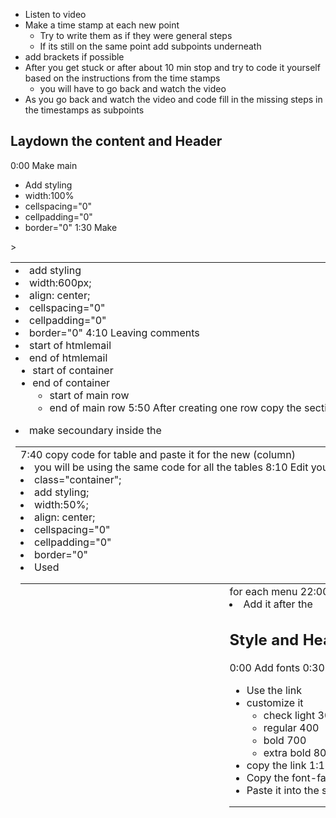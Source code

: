 - Listen to video
- Make a time stamp at each new point
  - Try to write them as if they were general steps
  - If its still on the same point add subpoints underneath
- add brackets if possible
- After you get stuck or after about 10 min stop and try to code it yourself based on the instructions from the time stamps
  - you will have to go back and watch the video 
- As you go back and watch the video and code fill in the missing steps in the timestamps as subpoints

## Laydown the content and Header
0:00 Make main <table>
  - Add styling
  - width:100%
  - cellspacing="0"
  - cellpadding="0"
  - border="0"
1:30 Make <tr> > <td>
  - add styling
  - width:600px;
  - align: center;
  - cellspacing="0"
  - cellpadding="0"
  - border="0"
4:10 Leaving comments
  - start of htmlemail
  - end of htmlemail
    - start of container
    - end of container
      - start of main row
      - end of main row
5:50 After creating one row copy the section and paste for as many rows you have
6:20 Close the rows until you are going to work with them
7:20 First row
  - make secoundary <table> inside the <td>
7:40 copy code for table and paste it for the new <table> (column)
  - you will be using the same code for all the tables
8:10 Edit your table style
  - class="container";
  - add styling;
  - width:50%;
  - align: center;
  - cellspacing="0"
  - cellpadding="0"
  - border="0"
- Used <td> for small text
11:50 align left and align right
  - we do this because <td> is basically a cell (column) that aligns everything vertically. So when you put tables in side them they will initially be veritcally aligned
12:00 Put <img> inside of <td>
12:40 Gradient background
  - google ultimate css gradient generator
  - get the the color for beginning of the image gradient
    - copy the color into the beginning section of the generator
  - get the the color for end of the image gradient
    - copy the color into the end section of the generator
  - Verify the gradient direction and change it if needed
  - Copy the css
13:50 Add css gradeint to the style of table 
  - Add the copied css inside one style="" attribute
  - Add it all on one line
    - no enter
    - delete comments
17:00 add text and header to a gradeint table
  - Copy the text from the design
    - text doesn't have to be the exact same text just same amount of lines and size
  - Add links
19:00 Create a new column table with menu links
  - Create a <td> for each menu <a>
22:00 Add an image to the column
  - Add it after the <table>

## Style and Header
0:00 Add fonts
0:30 Search "open sans" from google fonts
  - Use the link
  - customize it 
    - check light 300
    - regular 400
    - bold 700
    - extra bold 800
  - copy the link
1:11 Add the font <link> to <head>
1:21 Add the font-family
  - Copy the font-family from google-fonts
  - Paste it into the style for the <td> which will give it to all of the elements inside it
2:15 Setup fallbacks if person doesn't have open-sans
  - https://css-tricks.com/snippets/css/better-helvetica/
    - Don't need the light fonts
  - Add them to <td>
  - If you started your style with double quotes you will have to add the fallback fonts with single quotes
  - 'Helvetica Neue', Helvetica, Arial, 'Lucida Grande', sans-serif;"
3:50 Style the font for your  tags in the first column
  - copy and past the style from <td> and add it to the the other columns <td>
  - change header font size

5:20 Use google chrome tools to test what size looks closets
  - inpsect the element
  - go to computed tab
  - double click on font-size 
  - use up or down to change the zie until it looks like you want

5:30 Column styling
  - h1 
    - font-size= 80 px
    - margin=  0
    - font-weight: 300
    - line-height: 1
      - this brings the h1 down
  - h2
    - font-size= 30px
    - margin = 0
  - table
    - padding: 15px;  
  -button
    - .ghost-btn
    - border-radius: 3px 
    - border: 2px solid white
    - text-decoration: none;
    - color:white;
    - padding: 10px(top/bottom) 15px(left/right); 
    - text-transform: upper-case;
  -p (11:25)
    - copy style from h1
      - will edit 
    - font-size: 16px;
    - line-height:1.5 
    - font-size: 16px;
    - font-style: italic
    - padding: 20px 0px;
  -h2(14:00)

## Style the Header pt2

0:50 Add comments ()
  - beginning of left column
  - end of left column
  - beginning of right column
  - end of right column
1:05 Change the class name of the table container
  - .header-left (for left column)
  - .header-right (for right column)
2:20 Move img file into its on <td>
3:00 Styling the top Menu
  - copy the <td> styling from main container
5:00 style the menu links
  - Determine what is the color 
  - Add the color <td> styling
  - Add styling to all of the <a> tags(5:30)
  - Guess font-size
  - Add font-size
  - Guess font-weight
    - 14px
  - Add font-weight
    - 600
  - Remove text-decoration
    - text-decoration:none
  - Align the <td> center
  - Add padding to the <table>
    - 20px;
9.00 style img
  - <td>  align center
  - valign="bottom"
9.50 Push the image down
  - Make it align with left column
  - Add padding
    - paddting-top 50px;
  - Use chrome tools to test the look before making changes to html
  - Add padding the style of <td>
11:20 Change the font

## Lets do rows and layout styles

0:20 Change comments 
- Start of main row = Start of header row 
- End of main row = End of header row
1:20 Hero h3 
1:55 Edit comment name of row
3:00 Create table for first colum
- Copy inline code from left column table (3:20);
- Width="33.33%"
- Paste two more columns
5:00 For each row in the column create <tr><td></td></tr>
- do that three times 
5:30 Create table for icon
- Copy the inline code from container from left column
- Remove inline style code except for padding
6:25 Delete the other tables
6:40 Add comment to top and bottom of left column
- Start of left column
- End of left column
8:15 Insert image inside <td></td>
- img/bell_icon.png
8:30 Add text inside <td></td>
- Notify
8:50 Add the font
- Coppy font from other text
- Change the color
  - #333333
9:50 Change the background color of section
- Change color of main table
  - style="background: #fafafafa"
 13:20 Create a paragraph on a new row 
 - tr>td>p
 - Add paragraph lorem
 14:00 create <a> link on a new row
 - tr>td>a
 - copy style from previous <td>
 - edit padding 
 - edit text-transform
 15:30 Edit spacing inside icon table and class name 
 - class name = .title icon
 - change  padding = 0px
 17:30 style paragraph
 - copy the style from the previous <td> and add it to the <p>
 - remove the padding
 - remove the text-transform

 18:10 style the <a>
 - change the color 
  - use tool to determine the color from diagram
  - change the color in the style
  - text-decoration: none
18:50 create a secound column based similar to another
- copy the first column
  - start right above the first  <table> in the first column end after the last </table>
- paste it right after the previous column
- edit the comments for that column to reflect the new name
  - start of middle column
  - end of middle column
- edit any picture names
  - should just have to edit a word or two
  - remember to have a naming convention for your images
- edit any headers

20:30 Create a third column based on a similar 
- copy the first column
  - start right above the first  <table> in the first column end after the last </table>
- paste it right after the previous column
- edit the comments for that column to reflect the new name
  - start of middle column
  - end of middle column
- edit any picture names
  - should just have to edit a word or two
  - remember to have a naming convention for your images
- edit any headers

21:00 Style header
- copy the text style from inside the column <td>
- Change the font size
- Change the font weight
- Change the padding

24:00 Style paragraph that are similar
- Find the color of the paragraph from template
- add it the style of <p>
- Change the weight
- Change line height
- Copy finished styles and paste on all of the other paragraghs that need the same styling


## most advance row layout and styles
### Row with Image, header, two columns
1:20 Start a new row
  - Copy <table> previous row's column
  - Edit row comments
    - start of advanced row
    - end of advanced row
  - edit color of table <table>
    - background: white;
    - add white even if background normally white
2:10 Add image only row
  - tr>td>table>tr>td>img
    - this gives us more control of the image
  - add copied styles to that table   
3:40 Create a new row header only
- Copy the whole <tr> from the above row
- Paste it below the the previous rows <tr>
- Copy header text from template
- Delete the content inside the <td> and replace it with header content 
- Copy the style from a previous header(if possible)
  - find the prievous header
  - copy all of the style
  - add the style to current header
9:20 differnt font styles side by side
- createa span around the text that changes
- change the font-weight
  - higher the weight the bolder the text
11:40 Create column
12:40 Create a new row with two columns
- tr>td >table
- copy the all of the <table> inline code from a previous table
- inside the <table> tr> td
- Change the width based on how many columns
  - 1 column 100%
  - 2 columns 50%
  - 3 columns 33.33%
- copy the table above and paste it again for the 2nd table (column)
- inspect with chrom dev tools to make sure the tables boxes show up where they should be (even though technically nothing there)
14:00 Add paragraph
- add paragraph inside <tr><td> that you already create
- copy the code from preivous <p> if applicable
- add text from template
16:00 Add a row with  Google Play icon
- copy the whole <tr><td><p> and everything from inbetween in that we just finished and use it as a quick template for a new row
- delete the content between the <td> </td>
- add the image in place of the deleted content
- add any alignment changes to the <td> if needed
17:30 Add secound column 
- copy the code from the column you just finish and add it into a <table> right under it.
  - if the <table> was already created you can add what was needed or copy over top of it
- edit any image names
- change any alignments in the <td>
- Edit any padding issues between the two columns
- Make sure both columns columns styling is the same
## One app row layout and styles
### Create a row with image taking up the whole row
0:00 Copy inline code from another table
0:30 Edit the comment for the row to reflect the new name
1:00 Add inline code to to <table>
1:10 add <tr><td> inside the table
1:45 add <img> inside the <table>
2:00 add inline code to <table> 
- change the background color of the <table>
-  fix any padding issue between the two
- Change the class name of the <table>
  - make it similar to the name of the row with hyphen between spaces
6:15 Add 100% width to <img>
# Join Together row layout and styles
## Header, 3 columns (image, header, paragraph, link)
7:50 Copying styles you will use over and over again on a seperate sheet
- Look through the layout and see what sytles are duplicated

### column ( icon and h3  then paragraph next row)
- 1st row
  - add a table
  - add a <td> for the <img> and another for the text
  - edit the <td> inline code for each
    - copy any inline code that is duplicate from earlier in the project
    - add appropiate width for each
- 2nd row
  - copy the first row
  - paste the 2nd row below the first
  - edit changes
    - comments
    - <img>
    - <p>
    - <h2>

### Footer Row with header and social media 
- tr>td>table
- add styling to the table
- inside the able add tr>td
- inside the <td> add the header
- Create and other tr>td
- Add another <table>
- inside the <table> add tr>td
- Each icon will be inside <td>
- alin each <td> if needed
- remove any extra styles inside the <table>



### Note Taking steps
- Listen to video
- Make a time stamp at each new point
  - Try to wright down what to do a general steps. Don't need specific values 
    - Find the color
    - change the weight
    - Add line height
    - Search for color name
  - If its still on the same point add subpoints underneath
- Add brackets if possible (for tags)


### Questions
  - On line 48 why put the watch on the outside of the table?
  - why doesn't chrome developer tools let me edit the my code
  - what is line-height;
  - Use table rows tr when wanting content to go down & use tables when wanting columns left-right.  You get max control over items when using tables. Awesome!!!

### Learned
- Start a new row
  - tr>td>table
  - edit comment for start and end of row
- Column == <table>
- Start a new table
  - copy the inline code from another table
  - add it the new table 
  - edit inline code
    - Change <table> class name 
      - <table class="class-name">
    - edit color of table <table>
    - background: white;
    - add white even if background normally white
    - change width="" property to matche the amount of columns
      - 1 = 100%
      - 2 = 50%
      - 3 = 33.33%
- Add tr>td inside the table
- Insie the <td> add the content for the first row inside the new column
  - <h3>
  - <img>
  - <p>
- Create a new row inside the column
  - tr>td
- Add styling to tags
  - See if the styling is duplicate from previous tags
    - if so copy that stying into the new tags
  - Make any align adjustments to the styling
    - Usually on <td>
- Fix any padding issues
- Fix any margin issues
- Add comments
  - start of column 1 (2,3 etc)
Copy the whole column including the comments
  - usually <table> to </table>
Paste it as many times as need for duplicate columns(if needed)







___________________________________________________



- User border="1" on each column table for diagnostic purposes
- Make changes in chrome dev tools
  - Inspect element
  - Computed tab
  - find what you want to change
  - click on the arrow
  - double-click on the number you are trying to change
  - use you mouse scrow to change the positon until you find what you want
  - Then make changes to code
- Center an object
  - Add align ="center" to table as an attribute
- Make sure columns (tables) side by side 
  - style with the float property
    - two columns = float:left, float:right
    - three columns = float:left, float:left, float:right
- Make a list of all the actions and combine them together to make a to do list of steps for each section
  - tables
  - columns
  - headers
  - paragagraphs
  - images
- Use <br> tags if content is shown to have a break in the template
- If the background is white throughout the template you can change the body to bacground:black to help make things standout
- Step for troubleshooting tutorial videos
  - When a user
- Move an image without affecting the spacing
- text-transform
  - capilize = capitalize each word in the text
  - Uppercase = make each word Uppercase
- Negative margin can be used to exapand a box similiar to padding
- Easily copy the sections of code. Use the arrow to condense the code then copy it
- If you have a paddding error on multiple <table> 
  - Add padding 0 so you can access the new padding
  - Start editing the new padding